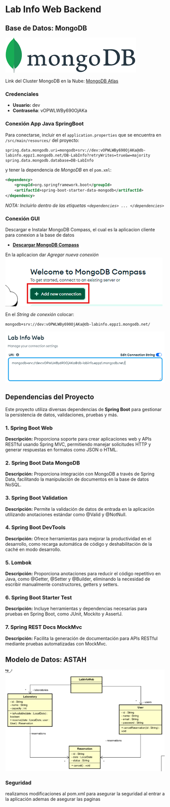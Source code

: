 # Lab Info Web Backend


## Base de Datos: MongoDB

![img](./Images/img1_mongo.png)

Link del Cluster MongoDB en la Nube: [MongoDB Atlas](https://cloud.mongodb.com/v2/64c5b952390f6922fd702366#/clusters/detail/DB-LabInfo)

### Credenciales
- **Usuario:** dev
- **Contraseña**: vOPWLWBy690OjAKa


### Conexión App Java SpringBoot
Para conectarse, incluir en el `application.properties` que se encuentra en `/src/main/resources/` del proyecto:

```properties
spring.data.mongodb.uri=mongodb+srv://dev:vOPWLWBy690OjAKa@db-labinfo.eppz1.mongodb.net/DB-LabInfo?retryWrites=true&w=majority
spring.data.mongodb.database=DB-LabInfo
```

y tener la dependencia de *MongoDB* en el `pom.xml`:

```xml
<dependency>
    <groupId>org.springframework.boot</groupId>
    <artifactId>spring-boot-starter-data-mongodb</artifactId>
</dependency>
```

*NOTA: Incluirlo dentro de las etiquetas `<dependencies> ... </dependencies>`*

### Conexión GUI
Descargar e Instalar MongoDB Compass, el cual es la aplicacion cliente para conexion a la base de datos
- [**Descargar MongoDB Compass**](https://www.mongodb.com/try/download/compass)

En la aplicacion dar *Agregar nueva conexión*
![img](./Images/screen3_compass1.png)

En el *String de conexión* colocar:
```sh
mongodb+srv://dev:vOPWLWBy690OjAKa@db-labinfo.eppz1.mongodb.net/
```
![img](./Images/screen3_compass2.png)


## Dependencias del Proyecto

Este proyecto utiliza diversas dependencias de **Spring Boot** para gestionar la persistencia de datos, validaciones, pruebas y más.


### 1. Spring Boot Web
**Descripción:** Proporciona soporte para crear aplicaciones web y APIs RESTful usando Spring MVC, permitiendo manejar solicitudes HTTP y generar respuestas en formatos como JSON o HTML.

### 2. Spring Boot Data MongoDB
**Descripción:** Proporciona integración con MongoDB a través de Spring Data, facilitando la manipulación de documentos en la base de datos NoSQL.

### 3. Spring Boot Validation
**Descripción:** Permite la validación de datos de entrada en la aplicación utilizando anotaciones estándar como @Valid y @NotNull.

### 4. Spring Boot DevTools
**Descripción:** Ofrece herramientas para mejorar la productividad en el desarrollo, como recarga automática de código y deshabilitación de la caché en modo desarrollo.

### 5. Lombok
**Descripción:** Proporciona anotaciones para reducir el código repetitivo en Java, como @Getter, @Setter y @Builder, eliminando la necesidad de escribir manualmente constructores, getters y setters.

### 6. Spring Boot Starter Test
**Descripción:** Incluye herramientas y dependencias necesarias para pruebas en Spring Boot, como JUnit, Mockito y AssertJ.

### 7. Spring REST Docs MockMvc
**Descripción:** Facilita la generación de documentación para APIs RESTful mediante pruebas automatizadas con MockMvc.


## Modelo de Datos: ASTAH
![img](./Images/screen2_datamodel.png)


### Seguridad
realizamos modificaciones al pom.xml para asegurar la seguridad al entrar a la aplicación ademas de asegurar las paginas